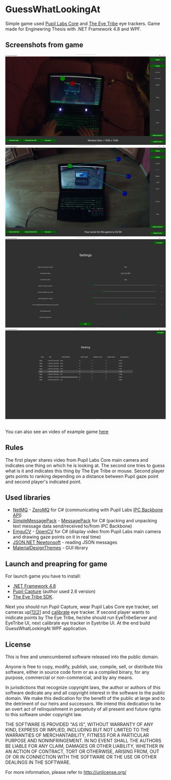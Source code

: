 # GuessWhatLookingAt

Simple game used [Pupil Labs Core](https://pupil-labs.com/products/core/) and [The Eye Tribe](https://theeyetribe.com/theeyetribe.com/about/index.html) eye trackers. Game made for Engineering Thesis with .NET Framework 4.8 and WPF.

## Screenshots from game
<p align="center">
<table cellspacing="0" cellpadding="0">
  <tr>  
    <img src="https://github.com/dmusial98/GuessWhatLookingAt/blob/code-review/ReadmeFiles/image1.png">
  </tr>
  <tr>
    <img src="https://github.com/dmusial98/GuessWhatLookingAt/blob/code-review/ReadmeFiles/image2.png">
  </tr>
  <tr>  
    <img src="https://github.com/dmusial98/GuessWhatLookingAt/blob/code-review/ReadmeFiles/image3.png">
  </tr>
  <tr>
    <img src="https://github.com/dmusial98/GuessWhatLookingAt/blob/code-review/ReadmeFiles/image4.png">
  </tr>
</table>
</p>

You can also see an video of example game [here](https://1drv.ms/u/s!AoCDBbbUtWLph419cpl7viQwTJBT6A?e=sGeVAu)

## Rules

The first player shares video from Pupil Labs Core main camera and indicates one thing on which he is looking at. The second one tries to guess what is it and indicates this thing by The Eye Tribe or mouse. Second player gets points to ranking depending on a distance between Pupil gaze point and second player's indicated point.

## Used libraries

- [NetMQ](https://netmq.readthedocs.io/en/latest/) - [ZeroMQ](https://zeromq.org/) for C# (communicating with Pupil Labs [IPC Backbone API](https://docs.pupil-labs.com/developer/core/network-api/#ipc-backbone))
- [SimpleMessagePack](https://github.com/ymofen/SimpleMsgPack.Net) - [MessagePack](https://msgpack.org/) for C# (packing and unpacking text message data send/received to/from IPC Backbone)
- [EmguCV](https://www.emgu.com/wiki/index.php/Main_Page) - [OpenCV](https://opencv.org/) for C# (display video from Pupil Labs main camera and drawing gaze points on it in real time)
- [JSON.NET Newtonsoft](https://www.newtonsoft.com/json) - reading JSON messages
- [MaterialDesignThemes](https://www.nuget.org/packages/MaterialDesignThemes/) - GUI library

## Launch and preapring for game

For launch game you have to install:
- [.NET Framework 4.8](https://dotnet.microsoft.com/download/dotnet-framework/net48)
- [Pupil Capture](https://github.com/pupil-labs/pupil/releases) (author used 2.6 version) 
- [The Eye Tribe SDK](https://github.com/EyeTribe/sdk-installers/releases/tag/0.9.77.1). 

Next you should run Pupil Capture, wear Pupil Labs Core eye tracker, set cameras up[[1]](https://docs.pupil-labs.com/core/hardware/#rotate-world-camera)[[2]](https://docs.pupil-labs.com/core/software/pupil-capture/#pupil-detection) and [calibrate](https://docs.pupil-labs.com/core/software/pupil-capture/#calibration) eye tracker. If second player wants to inidicate points by The Eye Tribe, he/she should  run EyeTribeServer and EyeTribe UI, next calibrate eye tracker in Eyetribe UI. At the end build GuessWhatLookingAt WPF application.

## License

This is free and unencumbered software released into the public domain.

Anyone is free to copy, modify, publish, use, compile, sell, or
distribute this software, either in source code form or as a compiled
binary, for any purpose, commercial or non-commercial, and by any
means.

In jurisdictions that recognize copyright laws, the author or authors
of this software dedicate any and all copyright interest in the
software to the public domain. We make this dedication for the benefit
of the public at large and to the detriment of our heirs and
successors. We intend this dedication to be an overt act of
relinquishment in perpetuity of all present and future rights to this
software under copyright law.

THE SOFTWARE IS PROVIDED "AS IS", WITHOUT WARRANTY OF ANY KIND,
EXPRESS OR IMPLIED, INCLUDING BUT NOT LIMITED TO THE WARRANTIES OF
MERCHANTABILITY, FITNESS FOR A PARTICULAR PURPOSE AND NONINFRINGEMENT.
IN NO EVENT SHALL THE AUTHORS BE LIABLE FOR ANY CLAIM, DAMAGES OR
OTHER LIABILITY, WHETHER IN AN ACTION OF CONTRACT, TORT OR OTHERWISE,
ARISING FROM, OUT OF OR IN CONNECTION WITH THE SOFTWARE OR THE USE OR
OTHER DEALINGS IN THE SOFTWARE.

For more information, please refer to <http://unlicense.org/>
